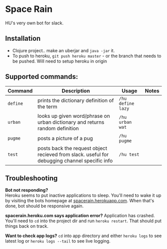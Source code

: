 # Space Rain

HU's very own bot for slack.

## Installation

* Clojure project.. make an uberjar and `java -jar` it.
* To push to heroku, `git push heroku master` - or the branch that needs to be pushed. Will need to setup heroku in origin


## Supported commands:


| Command | Description | Usage | Notes |
|---|---|---|---|
| `define` | prints the dictionary definition of the term | `/hu define lazy` | |
| `urban` | looks up given word/phrase on urban dictionary and returns random definition | `/hu urban wat` | |
| `pugme` | posts a picture of a pug | `/hu pugme` | |
| `test` | posts back the request object recieved from slack. useful for debugging channel specific info | `/hu test` | |

## Troubleshooting

**Bot not responding?**  
Heroku seems to put inactive applications to sleep. You'll need to wake it up by visiting the bots homepage at [spacerain.herokuapp.com](spacerain.herokuapp.com). When that's done, bot should be responsive again.

**spacerain.heroku.com says application error?**
Application has crashed. You'll need to `cd` into the project dir and run `heroku restart`. That should put things back on track.

**Want to check app logs?**
`cd` into app directory and either `heroku logs` to see latest log or `heroku logs --tail` to see live logging.

